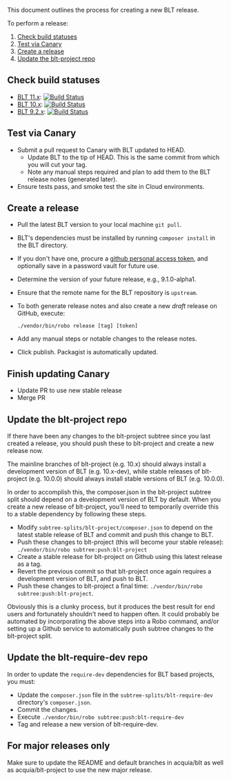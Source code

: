 This document outlines the process for creating a new BLT release.

To perform a release:

1. [Check build statuses](#check-build-statuses)
1. [Test via Canary](#test-via-canary)
1. [Create a release](#create-a-release)
1. [Update the blt-project repo](#update-the-blt-project-repo)

## Check build statuses

* [BLT 11.x](https://github.com/acquia/blt):
[![Build Status](https://travis-ci.com/acquia/blt.svg?branch=11.x)](https://travis-ci.com/acquia/blt)
* [BLT 10.x](https://github.com/acquia/blt):
[![Build Status](https://travis-ci.com/acquia/blt.svg?branch=10.x)](https://travis-ci.com/acquia/blt)
* [BLT 9.2.x](https://github.com/acquia/blt):
[![Build Status](https://travis-ci.com/acquia/blt.svg?branch=9.2.x)](https://travis-ci.com/acquia/blt)

## Test via Canary

* Submit a pull request to Canary with BLT updated to HEAD.
    * Update BLT to the tip of HEAD. This is the same commit from which you will cut your tag.
    * Note any manual steps required and plan to add them to the BLT release notes (generated later).
* Ensure tests pass, and smoke test the site in Cloud environments.

## Create a release

* Pull the latest BLT version to your local machine `git pull`.
* BLT's dependencies must be installed by running `composer install` in the BLT directory.
* If you don't have one, procure a [github personal access token](https://github.com/settings/tokens), and optionally save in a password vault for future use.
* Determine the version of your future release, e.g., 9.1.0-alpha1.
* Ensure that the remote name for the BLT repository is `upstream`.
* To both generate release notes and also create a new _draft_ release on GitHub, execute:

      ./vendor/bin/robo release [tag] [token]

* Add any manual steps or notable changes to the release notes.
* Click publish. Packagist is automatically updated.

## Finish updating Canary

* Update PR to use new stable release
* Merge PR

## Update the blt-project repo

If there have been any changes to the blt-project subtree since you last created a release, you should push these to blt-project and create a new release now.

The mainline branches of blt-project (e.g. 10.x) should always install a development version of BLT (e.g. 10.x-dev), while stable releases of blt-project (e.g. 10.0.0) should always install stable versions of BLT (e.g. 10.0.0).

In order to accomplish this, the composer.json in the blt-project subtree split should depend on a development version of BLT by default. When you create a new release of blt-project, you'll need to temporarily override this to a stable dependency by following these steps.

* Modify `subtree-splits/blt-project/composer.json` to depend on the latest stable release of BLT and commit and push this change to BLT.
* Push these changes to blt-project (this will become your stable release): `./vendor/bin/robo subtree:push:blt-project`
* Create a stable release for blt-project on Github using this latest release as a tag.
* Revert the previous commit so that blt-project once again requires a development version of BLT, and push to BLT.
* Push these changes to blt-project a final time: `./vendor/bin/robo subtree:push:blt-project`.

Obviously this is a clunky process, but it produces the best result for end users and fortunately shouldn't need to happen often. It could probably be automated by incorporating the above steps into a Robo command, and/or setting up a Github service to automatically push subtree changes to the blt-project split.

## Update the blt-require-dev repo

In order to update the `require-dev` dependencies for BLT based projects, you must:

* Update the `composer.json` file in the `subtree-splits/blt-require-dev` directory's `composer.json`.
* Commit the changes.
* Execute `./vendor/bin/robo subtree:push:blt-require-dev`
* Tag and release a new version of blt-require-dev.

## For major releases only

Make sure to update the README and default branches in acquia/blt as well as acquia/blt-project to use the new major release.
